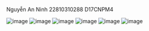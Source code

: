 Nguyễn An Ninh
22810310288
D17CNPM4

![image](https://github.com/user-attachments/assets/543cf58c-a5cc-4208-a34a-26bd569034f4)
![image](https://github.com/user-attachments/assets/18e64d45-bc35-4627-a152-b0f49bb0b835)
![image](https://github.com/user-attachments/assets/f92b1328-00e2-4508-8a8a-a206809e42f7)
![image](https://github.com/user-attachments/assets/d5cb6e72-0127-4bcf-bfaf-53aeecf07cf5)
![image](https://github.com/user-attachments/assets/eaa194b5-9c29-4186-abc4-ec66487ec0b4)
![image](https://github.com/user-attachments/assets/c44815d9-4765-4f63-89e1-410277b4c819)

